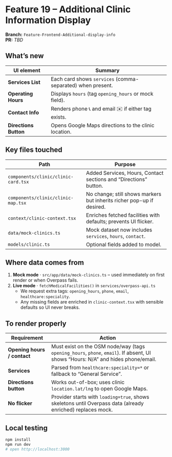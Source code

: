 # Feature 19 – Additional Clinic Information Display

**Branch:** `Feature-Frontend-Additional-display-info`  
**PR:** _TBD_

## What’s new
| UI element | Summary |
|------------|---------|
| **Services List** | Each card shows `services` (comma-separated) when present. |
| **Operating Hours** | Displays `hours` (tag `opening_hours` or mock field). |
| **Contact Info** | Renders phone 📞 and email ✉️ if either tag exists. |
| **Directions Button** | Opens Google Maps directions to the clinic location. |

## Key files touched
| Path | Purpose |
|------|---------|
| `components/clinic/clinic-card.tsx` | Added Services, Hours, Contact sections and “Directions” button. |
| `components/clinic/clinic-map.tsx`  | No change; still shows markers but inherits richer pop-up if desired. |
| `context/clinic-context.tsx`        | Enriches fetched facilities with defaults; prevents UI flicker. |
| `data/mock-clinics.ts`              | Mock dataset now includes `services`, `hours`, `contact`. |
| `models/clinic.ts`                  | Optional fields added to model. |

## Where data comes from
1. **Mock mode** · `src/app/data/mock-clinics.ts` – used immediately on first render or when Overpass fails.  
2. **Live mode** · `fetchMedicalFacilities()` in `services/overpass-api.ts`  
   - We request extra tags: `opening_hours`, `phone`, `email`, `healthcare:speciality`.  
   - Any missing fields are enriched in `clinic-context.tsx` with sensible defaults so UI never breaks.

## To render properly
| Requirement | Action |
|-------------|--------|
| **Opening hours / contact** | Must exist on the OSM node/way (tags `opening_hours`, `phone`, `email`). If absent, UI shows “Hours: N/A” and hides phone/email. |
| **Services** | Parsed from `healthcare:speciality=*` or fallback to “General Service”. |
| **Directions button** | Works out-of-box; uses clinic `location.lat/lng` to open Google Maps. |
| **No flicker** | Provider starts with `loading=true`, shows skeletons until Overpass data (already enriched) replaces mock. |

## Local testing
```bash
npm install
npm run dev
# open http://localhost:3000
